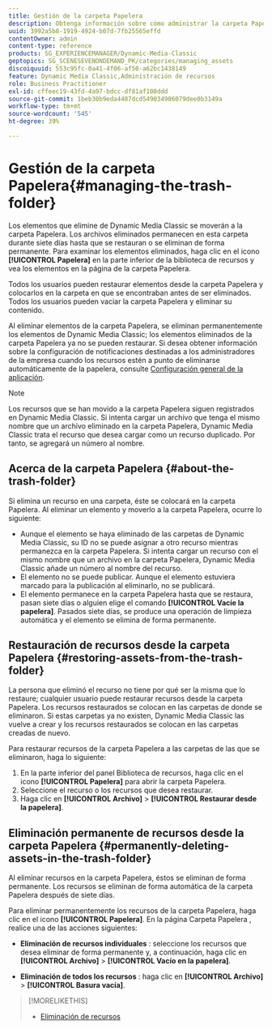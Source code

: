 ```yaml
---
title: Gestión de la carpeta Papelera
description: Obtenga información sobre cómo administrar la carpeta Papelera.
uuid: 3992a5b8-1919-4924-b07d-7fb25565effd
contentOwner: admin
content-type: reference
products: SG_EXPERIENCEMANAGER/Dynamic-Media-Classic
geptopics: SG_SCENESEVENONDEMAND_PK/categories/managing_assets
discoiquuid: 553c95fc-0a41-4f06-af50-a62bc1438149
feature: Dynamic Media Classic,Administración de recursos
role: Business Practitioner
exl-id: cffeec19-43fd-4a97-bdcc-df81af108ddd
source-git-commit: 1beb30b9eda4487dcd549034906079dee0b3149a
workflow-type: tm+mt
source-wordcount: '545'
ht-degree: 39%

---
```


# Gestión de la carpeta Papelera{#managing-the-trash-folder}

Los elementos que elimine de Dynamic Media Classic se moverán a la carpeta Papelera. Los archivos eliminados permanecen en esta carpeta durante siete días hasta que se restauran o se eliminan de forma permanente. Para examinar los elementos eliminados, haga clic en el icono **[!UICONTROL Papelera]** en la parte inferior de la biblioteca de recursos y vea los elementos en la página de la carpeta Papelera.

Todos los usuarios pueden restaurar elementos desde la carpeta Papelera y colocarlos en la carpeta en que se encontraban antes de ser eliminados. Todos los usuarios pueden vaciar la carpeta Papelera y eliminar su contenido.

Al eliminar elementos de la carpeta Papelera, se eliminan permanentemente los elementos de Dynamic Media Classic; los elementos eliminados de la carpeta Papelera ya no se pueden restaurar. Si desea obtener información sobre la configuración de notificaciones destinadas a los administradores de la empresa cuando los recursos estén a punto de eliminarse automáticamente de la papelera, consulte [Configuración general de la aplicación](application-setup.md#general_settings).

>[!NOTE]
>
>Los recursos que se han movido a la carpeta Papelera siguen registrados en Dynamic Media Classic. Si intenta cargar un archivo que tenga el mismo nombre que un archivo eliminado en la carpeta Papelera, Dynamic Media Classic trata el recurso que desea cargar como un recurso duplicado. Por tanto, se agregará un número al nombre.

## Acerca de la carpeta Papelera {#about-the-trash-folder}

Si elimina un recurso en una carpeta, éste se colocará en la carpeta Papelera. Al eliminar un elemento y moverlo a la carpeta Papelera, ocurre lo siguiente:

* Aunque el elemento se haya eliminado de las carpetas de Dynamic Media Classic, su ID no se puede asignar a otro recurso mientras permanezca en la carpeta Papelera. Si intenta cargar un recurso con el mismo nombre que un archivo en la carpeta Papelera, Dynamic Media Classic añade un número al nombre del recurso.
* El elemento no se puede publicar. Aunque el elemento estuviera marcado para la publicación al eliminarlo, no se publicará.
* El elemento permanece en la carpeta Papelera hasta que se restaura, pasan siete días o alguien elige el comando **[!UICONTROL Vacíe la papelera]**. Pasados siete días, se produce una operación de limpieza automática y el elemento se elimina de forma permanente.

## Restauración de recursos desde la carpeta Papelera {#restoring-assets-from-the-trash-folder}

La persona que eliminó el recurso no tiene por qué ser la misma que lo restaure; cualquier usuario puede restaurar recursos desde la carpeta Papelera. Los recursos restaurados se colocan en las carpetas de donde se eliminaron. Si estas carpetas ya no existen, Dynamic Media Classic las vuelve a crear y los recursos restaurados se colocan en las carpetas creadas de nuevo.

Para restaurar recursos de la carpeta Papelera a las carpetas de las que se eliminaron, haga lo siguiente:

1. En la parte inferior del panel Biblioteca de recursos, haga clic en el icono **[!UICONTROL Papelera]** para abrir la carpeta Papelera.
1. Seleccione el recurso o los recursos que desea restaurar.
1. Haga clic en **[!UICONTROL Archivo]** > **[!UICONTROL Restaurar desde la papelera]**.

## Eliminación permanente de recursos desde la carpeta Papelera {#permanently-deleting-assets-in-the-trash-folder}

Al eliminar recursos en la carpeta Papelera, éstos se eliminan de forma permanente. Los recursos se eliminan de forma automática de la carpeta Papelera después de siete días.

Para eliminar permanentemente los recursos de la carpeta Papelera, haga clic en el icono **[!UICONTROL Papelera]**. En la página Carpeta Papelera , realice una de las acciones siguientes:

* **Eliminación de recursos individuales** : seleccione los recursos que desea eliminar de forma permanente y, a continuación, haga clic en  **[!UICONTROL Archivo]**  >  **[!UICONTROL Vacío en la papelera]**.

* **Eliminación de todos los recursos** : haga clic en  **[!UICONTROL Archivo]**  >  **[!UICONTROL Basura vacía]**.

>[!MORELIKETHIS]
>
>* [Eliminación de recursos](moving-renaming-deleting-assets.md#delete_assets)

